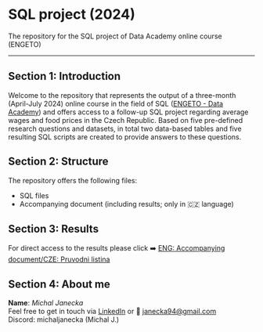 # SQL project (2024)
The repository for the SQL project of Data Academy online course (ENGETO)  

---

## Section 1: Introduction
Welcome to the repository that represents the output of a three-month (April-July 2024) online course in the field of SQL ([ENGETO - Data Academy](https://engeto.cz/datova-akademie/)) and offers access to a follow-up SQL project regarding average wages and food prices in the Czech Republic. Based on five pre-defined research questions and datasets, in total two data-based tables and five resulting SQL scripts are created to provide answers to these questions.

## Section 2: Structure
The repository offers the following files:
* SQL files
* Accompanying document (including results; only in :czech_republic: language)

## Section 3: Results
For direct access to the results please click :arrow_right: [ENG: Accompanying document/CZE: Pruvodni listina](https://github.com/MichalJanecka/sql-project-2024/blob/main/Pr%C5%AFvodn%C3%AD%20listina_SQL_Michal%20Jane%C4%8Dka.pdf)

## Section 4: About me
**Name**: *Michal Janecka*  
Feel free to get in touch via [LinkedIn](https://www.linkedin.com/in/michal-janecka/) or :email: janecka94@gmail.com  
Discord: michaljanecka (Michal J.)


